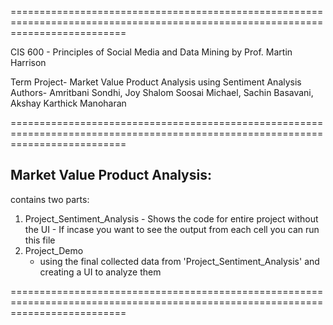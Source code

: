 ================================================================================================================================

CIS 600 - Principles of Social Media and Data Mining by Prof. Martin Harrison

Term Project- Market Value Product Analysis using Sentiment Analysis
Authors- Amritbani Sondhi, Joy Shalom Soosai Michael, Sachin Basavani, Akshay Karthick Manoharan

================================================================================================================================

Market Value Product Analysis:
-----------------------------
contains two parts:
1. Project_Sentiment_Analysis
        - Shows the code for entire project without the UI
        - If incase you want to see the output from each cell you can run this file
2. Project_Demo
	- using the final collected data from 'Project_Sentiment_Analysis' and creating a UI to analyze them
	
================================================================================================================================
